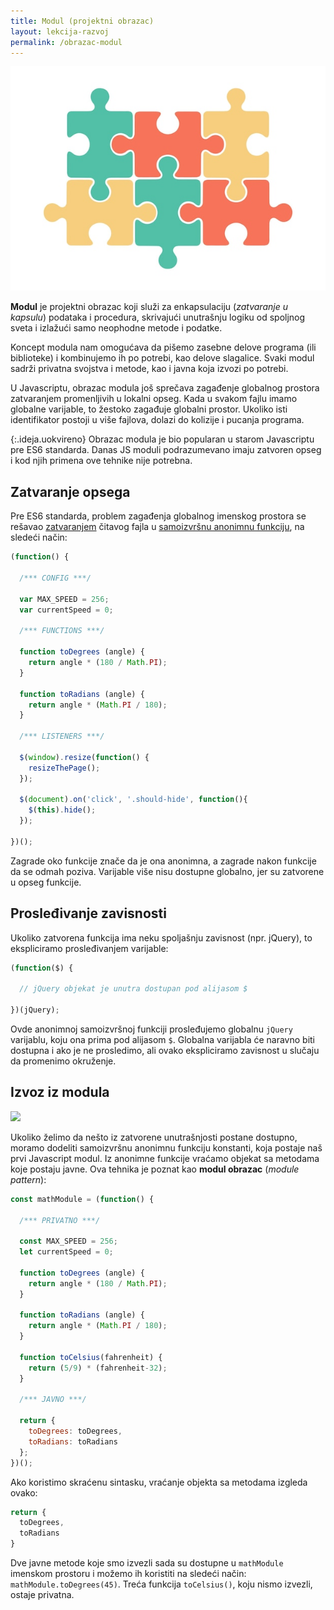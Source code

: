 ```yaml
---
title: Modul (projektni obrazac)
layout: lekcija-razvoj
permalink: /obrazac-modul
---
```


![](/images/koncepti/oop/puzzle.jpg)

**Modul** je projektni obrazac koji služi za enkapsulaciju (*zatvaranje u kapsulu*) podataka i procedura, skrivajući unutrašnju logiku od spoljnog sveta i izlažući samo neophodne metode i podatke. 

Koncept modula nam omogućava da pišemo zasebne delove programa (ili biblioteke) i kombinujemo ih po potrebi, kao delove slagalice. Svaki modul sadrži privatna svojstva i metode, kao i javna koja izvozi po potrebi.

U Javascriptu, obrazac modula još sprečava zagađenje globalnog prostora zatvaranjem promenljivih u lokalni opseg. Kada u svakom fajlu imamo globalne varijable, to žestoko zagađuje globalni prostor. Ukoliko isti identifikator postoji u više fajlova, dolazi do kolizije i pucanja programa.

{:.ideja.uokvireno}
Obrazac modula je bio popularan u starom Javascriptu pre ES6 standarda. Danas JS moduli podrazumevano imaju zatvoren opseg i kod njih primena ove tehnike nije potrebna.

## Zatvaranje opsega

Pre ES6 standarda, problem zagađenja globalnog imenskog prostora se rešavao [zatvaranjem](/javascript-zatvorenost) čitavog fajla u [samoizvršnu anonimnu funkciju](/samoizvrsne-anonimne-funkcije), na sledeći način:

```javascript
(function() {

  /*** CONFIG ***/

  var MAX_SPEED = 256;
  var currentSpeed = 0;

  /*** FUNCTIONS ***/

  function toDegrees (angle) {
    return angle * (180 / Math.PI);
  }

  function toRadians (angle) {
    return angle * (Math.PI / 180);
  }

  /*** LISTENERS ***/

  $(window).resize(function() {
    resizeThePage();
  });

  $(document).on('click', '.should-hide', function(){
    $(this).hide();
  });

})();
```

Zagrade oko funkcije znače da je ona anonimna, a zagrade nakon funkcije da se odmah poziva. Varijable više nisu dostupne globalno, jer su zatvorene u opseg funkcije. 

## Prosleđivanje zavisnosti

Ukoliko zatvorena funkcija ima neku spoljašnju zavisnost (npr. jQuery), to ekspliciramo prosleđivanjem varijable:

```javascript
(function($) {

  // jQuery objekat je unutra dostupan pod alijasom $

})(jQuery);
```

Ovde anonimnoj samoizvršnoj funkciji prosleđujemo globalnu `jQuery` varijablu, koju ona prima pod alijasom `$`. Globalna varijabla će naravno biti dostupna i ako je ne prosledimo, ali ovako ekspliciramo zavisnost u slučaju da promenimo okruženje.

## Izvoz iz modula

<img src='https://skolakoda.github.io/refaktorisanje/images/closure.png' width='400'>

Ukoliko želimo da nešto iz zatvorene unutrašnjosti postane dostupno, moramo dodeliti samoizvršnu anonimnu funkciju konstanti, koja postaje naš prvi Javascript modul. Iz anonimne funkcije vraćamo objekat sa metodama koje postaju javne. Ova tehnika je poznat kao **modul obrazac** (*module pattern*):

```javascript
const mathModule = (function() {

  /*** PRIVATNO ***/

  const MAX_SPEED = 256;
  let currentSpeed = 0;

  function toDegrees (angle) {
    return angle * (180 / Math.PI);
  }

  function toRadians (angle) {
    return angle * (Math.PI / 180);
  }

  function toCelsius(fahrenheit) {
    return (5/9) * (fahrenheit-32);
  }

  /*** JAVNO ***/

  return {
    toDegrees: toDegrees,
    toRadians: toRadians
  };
})();
```

Ako koristimo skraćenu sintasku, vraćanje objekta sa metodama izgleda ovako:

```js
return {
  toDegrees,
  toRadians
}
```

Dve javne metode koje smo izvezli sada su dostupne u `mathModule` imenskom prostoru i možemo ih koristiti na sledeći način: `mathModule.toDegrees(45)`. Treća funkcija `toCelsius()`, koju nismo izvezli, ostaje privatna.
